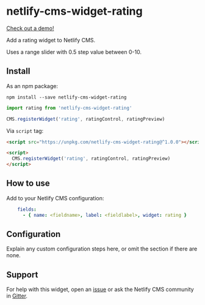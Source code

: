 # netlify-cms-widget-rating

[Check out a demo!](https://replace-with-widget-name.netlify.com/demo)

Add a rating widget to Netlify CMS.

Uses a range slider with 0.5 step value between 0-10.

## Install

As an npm package:

```shell
npm install --save netlify-cms-widget-rating
```

```js
import rating from 'netlify-cms-widget-rating'

CMS.registerWidget('rating', ratingControl, ratingPreview)
```

Via `script` tag:

```html
<script src="https://unpkg.com/netlify-cms-widget-rating@^1.0.0"></script>

<script>
  CMS.registerWidget('rating', ratingControl, ratingPreview)
</script>
```

## How to use

Add to your Netlify CMS configuration:

```yaml
    fields:
      - { name: <fieldname>, label: <fieldlabel>, widget: rating }
```

## Configuration

Explain any custom configuration steps here, or omit the section if there are none.

## Support

For help with this widget, open an [issue](https://github.com/<user>/<repo>) or ask the Netlify CMS community in [Gitter](https://gitter.im/netlify/netlifycms).
